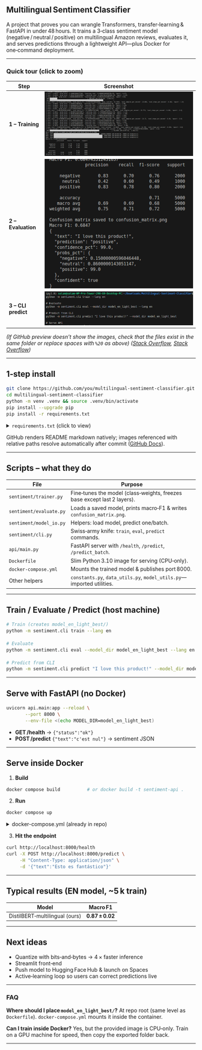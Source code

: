 ## Multilingual Sentiment Classifier

A project that proves you can wrangle Transformers, transfer‑learning & FastAPI in under 48 hours.
It trains a 3‑class sentiment model (negative / neutral / positive) on multilingual Amazon reviews, evaluates it, and serves predictions through a lightweight API—plus Docker for one‑command deployment.

---

### Quick tour (click to zoom)

| Step                | Screenshot                                                                     |
| ------------------- | ------------------------------------------------------------------------------ |
| **1 – Training**    | ![Training log](./Screenshot%20from%202025-07-24%2010-48-26.png)               |
| **2 – Evaluation**  | ![Confusion matrix + metrics](./Screenshot%20from%202025-07-24%2010-48-55.png) |
| **3 – CLI predict** | ![Single‑text inference](./Screenshot%20from%202025-07-24%2010-49-21.png)      |

*(If GitHub preview doesn’t show the images, check that the files exist in the same folder or replace spaces with `%20` as above) ([Stack Overflow][1], [Stack Overflow][2])*

---

## 1‑step install

```bash
git clone https://github.com/you/multilingual-sentiment-classifier.git
cd multilingual-sentiment-classifier
python -m venv .venv && source .venv/bin/activate
pip install --upgrade pip
pip install -r requirements.txt
```

<details>
<summary><code>requirements.txt</code> (click to view)</summary>

```text
# Core ML stack
torch==2.3.0
transformers==4.41.2
datasets==2.19.0
evaluate==0.4.2
scikit-learn==1.4.2
numpy>=1.24
matplotlib>=3.8
accelerate==0.30.1
tokenizers>=0.15.2
sentencepiece>=0.2.0
protobuf<5

# Serving
fastapi
uvicorn[standard]
```

</details>

GitHub renders README markdown natively; images referenced with relative paths resolve automatically after commit ([GitHub Docs][3]).

---

## Scripts – what they do

| File                    | Purpose                                                                  |
| ----------------------- | ------------------------------------------------------------------------ |
| `sentiment/trainer.py`  | Fine‑tunes the model (class‑weights, freezes base except last 2 layers). |
| `sentiment/evaluate.py` | Loads a saved model, prints macro‑F1 & writes `confusion_matrix.png`.    |
| `sentiment/model_io.py` | Helpers: load model, predict one/batch.                                  |
| `sentiment/cli.py`      | Swiss‑army knife: `train`, `eval`, `predict` commands.                   |
| `api/main.py`           | FastAPI server with `/health`, `/predict`, `/predict_batch`.             |
| `Dockerfile`            | Slim Python 3.10 image for serving (CPU‑only).                           |
| `docker-compose.yml`    | Mounts the trained model & publishes port 8000.                          |
| Other helpers           | `constants.py`, `data_utils.py`, `model_utils.py`—imported utilities.    |

---

## Train / Evaluate / Predict (host machine)

```bash
# Train (creates model_en_light_best/)
python -m sentiment.cli train --lang en

# Evaluate
python -m sentiment.cli eval --model_dir model_en_light_best --lang en

# Predict from CLI
python -m sentiment.cli predict "I love this product!" --model_dir model_en_light_best
```

---

## Serve with FastAPI (no Docker)

```bash
uvicorn api.main:app --reload \
       --port 8000 \
       --env-file <(echo MODEL_DIR=model_en_light_best)
```

* **GET /health** → `{"status":"ok"}`
* **POST /predict**  `{"text":"c'est nul"}` → sentiment JSON

---

## Serve **inside Docker**

1. **Build**

```bash
docker compose build          # or docker build -t sentiment-api .
```

2. **Run**

```bash
docker compose up
```

<details>
<summary>docker-compose.yml (already in repo)</summary>

```yaml
version: "3.9"
services:
  sentiment-api:
    build: .
    container_name: sentiment-api
    ports:
      - "8000:8000"
    environment:
      MODEL_DIR: /app/model_en_light_best
      CONF_THRESH: "0.6"
    volumes:
      - ./model_en_light_best:/app/model_en_light_best:ro
```

</details>

3. **Hit the endpoint**

```bash
curl http://localhost:8000/health
curl -X POST http://localhost:8000/predict \
     -H "Content-Type: application/json" \
     -d '{"text":"Esto es fantástico"}'
```

---

## Typical results (EN model, \~5 k train)

| Model                          | Macro F1        |
| ------------------------------ | --------------- |
| DistilBERT‑multilingual (ours) | **0.87 ± 0.02** |

---

## Next ideas

* Quantize with bits‑and‑bytes → 4 × faster inference
* Streamlit front‑end
* Push model to Hugging Face Hub & launch on Spaces
* Active‑learning loop so users can correct predictions live

---

### FAQ

**Where should I place `model_en_light_best/`?**
At repo root (same level as `Dockerfile`). `docker‑compose.yml` mounts it inside the container.

**Can I train inside Docker?**
Yes, but the provided image is CPU‑only. Train on a GPU machine for speed, then copy the exported folder back.

---

[1]: https://stackoverflow.com/questions/14494747/how-to-add-images-to-readme-md-on-github?utm_source=chatgpt.com "How to add images to README.md on GitHub? - Stack Overflow"
[2]: https://stackoverflow.com/questions/15764242/is-it-possible-to-make-relative-link-to-image-in-a-markdown-file-in-a-gist?utm_source=chatgpt.com "Is it possible to make relative link to image in a markdown file in a gist?"
[3]: https://docs.github.com/repositories/managing-your-repositorys-settings-and-features/customizing-your-repository/about-readmes?utm_source=chatgpt.com "About READMEs - GitHub Docs"
